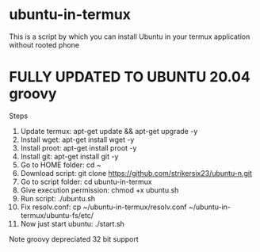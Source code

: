 # ubuntu-in-termux
This is a script by which you can install Ubuntu in your termux application without rooted phone

# FULLY UPDATED TO UBUNTU 20.04 groovy

Steps
1. Update termux: apt-get update && apt-get upgrade -y
2. Install wget: apt-get install wget -y
3. Install proot: apt-get install proot -y
4. Install git: apt-get install git -y
5. Go to HOME folder: cd ~
6. Download script: git clone https://github.com/strikersix23/ubuntu-n.git
7. Go to script folder: cd ubuntu-in-termux
8. Give execution permission: chmod +x ubuntu.sh
9. Run script: ./ubuntu.sh
10. Fix resolv.conf: cp ~/ubuntu-in-termux/resolv.conf ~/ubuntu-in-termux/ubuntu-fs/etc/
11. Now just start ubuntu: ./start.sh

Note groovy depreciated 32 bit support 

